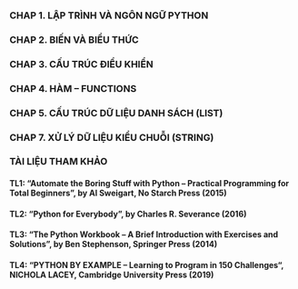 ### CHAP 1. LẬP TRÌNH VÀ NGÔN NGỮ PYTHON
### CHAP 2. BIẾN VÀ BIỂU THỨC
### CHAP 3. CẤU TRÚC ĐIỀU KHIỂN
### CHAP 4. HÀM – FUNCTIONS
### CHAP 5. CẤU TRÚC DỮ LIỆU DANH SÁCH (LIST)
### CHAP 7. XỬ LÝ DỮ LIỆU KIỂU CHUỖI (STRING)
### TÀI LIỆU THAM KHẢO
#### TL1: “Automate the Boring Stuff with Python – Practical Programming for Total Beginners”, by Al Sweigart, No Starch Press (2015)
#### TL2: “Python for Everybody”, by Charles R. Severance (2016)
#### TL3: “The Python Workbook – A Brief Introduction with Exercises and Solutions”, by Ben Stephenson, Springer Press (2014)
#### TL4: “PYTHON BY EXAMPLE – Learning to Program in 150 Challenges“, NICHOLA LACEY, Cambridge University Press (2019)
